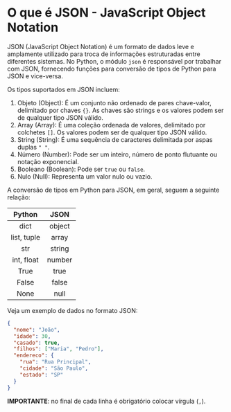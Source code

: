 # O que é JSON - JavaScript Object Notation

JSON (JavaScript Object Notation) é um formato de dados leve e amplamente utilizado para troca de informações estruturadas entre diferentes sistemas. No Python, o módulo `json` é responsável por trabalhar com JSON, fornecendo funções para conversão de tipos de Python para JSON e vice-versa.

Os tipos suportados em JSON incluem:

1. Objeto (Object): É um conjunto não ordenado de pares chave-valor, delimitado por chaves `{}`. As chaves são strings e os valores podem ser de qualquer tipo JSON válido.
2. Array (Array): É uma coleção ordenada de valores, delimitado por colchetes `[]`. Os valores podem ser de qualquer tipo JSON válido.
3. String (String): É uma sequência de caracteres delimitada por aspas duplas `" "`.
4. Número (Number): Pode ser um inteiro, número de ponto flutuante ou notação exponencial.
5. Booleano (Boolean): Pode ser `true` ou `false`.
6. Nulo (Null): Representa um valor nulo ou vazio.

A conversão de tipos em Python para JSON, em geral, seguem a seguinte relação:

|   Python    |  JSON  |
| :---------: | :----: |
|    dict     | object |
| list, tuple | array  |
|     str     | string |
| int, float  | number |
|    True     |  true  |
|    False    | false  |
|    None     |  null  |

Veja um exemplo de dados no formato JSON:

```json
{
  "nome": "João",
  "idade": 30,
  "casado": true,
  "filhos": ["Maria", "Pedro"],
  "endereco": {
    "rua": "Rua Principal",
    "cidade": "São Paulo",
    "estado": "SP"
  }
}
```

**IMPORTANTE**: no final de cada linha é obrigatório colocar vírgula (`,`).

